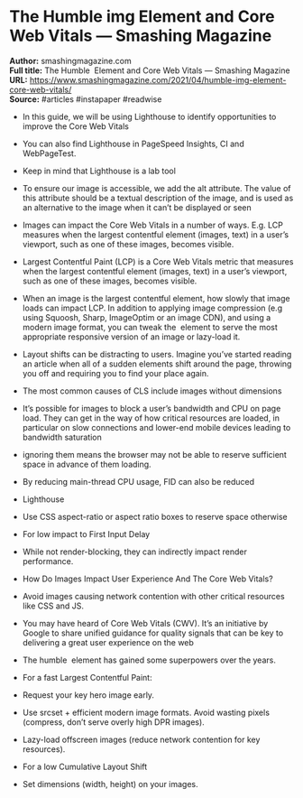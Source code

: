 # The Humble  img  Element and Core Web Vitals — Smashing Magazine

**Author:** smashingmagazine.com  
**Full title:** The Humble <img> Element and Core Web Vitals — Smashing Magazine  
**URL:** https://www.smashingmagazine.com/2021/04/humble-img-element-core-web-vitals/  
**Source:** #articles #instapaper #readwise

- In this guide, we will be using Lighthouse to identify opportunities to improve the Core Web Vitals 
   
- You can also find Lighthouse in PageSpeed Insights, CI and WebPageTest. 
   
- Keep in mind that Lighthouse is a lab tool 
   
- To ensure our image is accessible, we add the alt attribute. The value of this attribute should be a textual description of the image, and is used as an alternative to the image when it can’t be displayed or seen 
   
- Images can impact the Core Web Vitals in a number of ways. E.g. LCP measures when the largest contentful element (images, text) in a user’s viewport, such as one of these images, becomes visible. 
   
- Largest Contentful Paint (LCP) is a Core Web Vitals metric that measures when the largest contentful element (images, text) in a user’s viewport, such as one of these images, becomes visible. 
   
- When an image is the largest contentful element, how slowly that image loads can impact LCP. In addition to applying image compression (e.g using Squoosh, Sharp, ImageOptim or an image CDN), and using a modern image format, you can tweak the <img> element to serve the most appropriate responsive version of an image or lazy-load it. 
   
- Layout shifts can be distracting to users. Imagine you’ve started reading an article when all of a sudden elements shift around the page, throwing you off and requiring you to find your place again. 
   
- The most common causes of CLS include images without dimensions 
   
- It’s possible for images to block a user’s bandwidth and CPU on page load. They can get in the way of how critical resources are loaded, in particular on slow connections and lower-end mobile devices leading to bandwidth saturation 
   
- ignoring them means the browser may not be able to reserve sufficient space in advance of them loading. 
   
- By reducing main-thread CPU usage, FID can also be reduced 
   
- Lighthouse 
   
- Use CSS aspect-ratio or aspect ratio boxes to reserve space otherwise 
   
- For low impact to First Input Delay 
   
- While not render-blocking, they can indirectly impact render performance. 
   
- How Do Images Impact User Experience And The Core Web Vitals? 
   
- Avoid images causing network contention with other critical resources like CSS and JS. 
   
- You may have heard of Core Web Vitals (CWV). It’s an initiative by Google to share unified guidance for quality signals that can be key to delivering a great user experience on the web 
   
- The humble <img> element has gained some superpowers over the years. 
   
- For a fast Largest Contentful Paint: 
   
- Request your key hero image early. 
   
- Use srcset + efficient modern image formats.
  Avoid wasting pixels (compress, don’t serve overly high DPR images). 
   
- Lazy-load offscreen images (reduce network contention for key resources). 
   
- For a low Cumulative Layout Shift 
   
- Set dimensions (width, height) on your images. 
   
